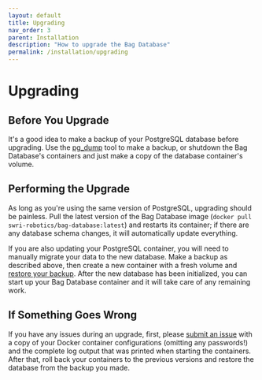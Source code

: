```yaml
---
layout: default
title: Upgrading
nav_order: 3
parent: Installation
description: "How to upgrade the Bag Database"
permalink: /installation/upgrading
---
```


# Upgrading

## Before You Upgrade

It's a good idea to make a backup of your PostgreSQL database before upgrading.
Use the [pg_dump](https://www.postgresql.org/docs/11/backup-dump.html#BACKUP-DUMP-ALL)
tool to make a backup, or shutdown the Bag Database's containers and just make a
copy of the database container's volume.

## Performing the Upgrade

As long as you're using the same version of PostgreSQL, upgrading should be
painless.  Pull the latest version of the Bag Database image
(`docker pull swri-robotics/bag-database:latest`) and restarts its container;
if there are any database schema changes, it will automatically update everything.

If you are also updating your PostgreSQL container, you will need to manually
migrate your data to the new database.  Make a backup as described above, then
create a new container with a fresh volume and
[restore your backup](https://www.postgresql.org/docs/11/backup-dump.html#BACKUP-DUMP-RESTORE).
After the new database has been initialized, you can start up your Bag Database
container and it will take care of any remaining work.

## If Something Goes Wrong

If you have any issues during an upgrade, first, please [submit an issue](https://github.com/swri-robotics/bag-database/issues)
with a copy of your Docker container configurations (omitting any passwords!) and
the complete log output that was printed when starting the containers.  After that,
roll back your containers to the previous versions and restore the database from
the backup you made.
